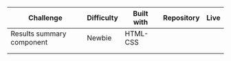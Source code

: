 | Challenge                 | Difficulty | Built with | Repository | Live |
| ------------------------- | ---------- | ---------- | ---------- | ---- |
| Results summary component | Newbie     | HTML-CSS   |            |      |
|                           |            |            |            |      |
|                           |            |            |            |      |
